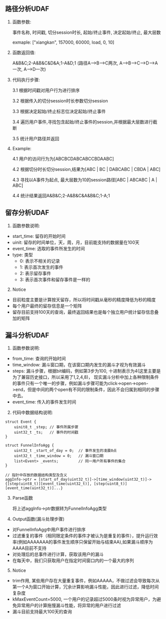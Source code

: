 ## 路径分析UDAF
1. 函数参数:

   事件名称, 时间戳, 切分session时长, 起始/终止事件, 决定起始/终止, 最大层数

   exmaple: ["xiangkan", 157000, 60000, load, 0, 10]
            
2. 函数返回值:

    A&B&C;2-A&B&C&D&A;1-A&D;1 (路径A-->B-->C两次, A-->B-->C-->D-->A一次, A-->D一次)

3. 代码执行步骤:
    
    3.1 根据时间戳对用户行为进行排序
    
    3.2 根据传入的切分session时长参数切分session
    
    3.3 根据决定起始/终止标志位决定起始/终止事件
    
    3.4 遍历用户事件,寻找包含起始/终止事件的session,并根据最大层数进行截断
    
    3.5 统计用户路径并返回
    
4. Example:
    
    4.1 用户的访问行为为[ABCBCDABCABCCBDAABC]
    
    4.2 根据切分时长切分session,结果为[ABC | BC | DABCABC | CBDA | ABC]
    
    4.3 寻找以A事件为起点, 最大层数为10的session路径[ABC | ABCABC | A | ABC]
    
    4.4 统计结果返回A&B&C;2-A&B&C&A&B&C;1-A;1

## 留存分析UDAF
1. 函数参数说明:
 - start_time: 留存的开始时间 
 - uinit: 留存的时间单位，天，周，月，目前能支持的数据量在100天
 - event_time: 选取的事件所发生的时间
 - type: 类型
   - 0: 表示不相关的记录
   - 1: 表示首次发生的事件
   - 2: 表示留存事件
   - 3: 表示首次事件和留存事件是一样的
 
2. Notice
 - 目前粒度主要是计算按天留存，所以将时间戳从毫秒的精度降低为秒的精度
 - 每个用户最终的留存信息是一个矩阵
 - 留存目前支持100天的查询，最终返回结果也是每个独立用户统计留存信息叠加的矩阵
 
## 漏斗分析UDAF
1. 函数参数说明:
 - from_time: 查询的开始时间
 - time_window: 漏斗窗口期，在该窗口期内发生的漏斗才视为有效漏斗
 - steps: 漏斗步骤，根据bit编码，例如第3步为100, 十进制表示为4(这里主要是为了兼容历史接口，所以采用了1,2,4,8)， 现实漏斗分析中加上各种限制条件的事件只有一个唯一的步骤，例如漏斗步骤可能为click->open->open->end，但是中间的两个open有不同的限制条件，因此不会归属到相同的步骤中去。
 - event_time: 传入的事件发生时间

2. 代码中数据结构说明:

```
struct Event {
    uinit8_t _step; // 事件所属步骤
    uint32_t _ts;   // 事件的时间戳
}

struct FunnelInfoAgg {
    uint32_t _start_of_day = 0;  // 事件发生的凌晨0点
    uint32_t _time_window = 0;   // 漏斗窗口期
    list<Event> _events;         // 同一用户所有事件的集合
}

// 指针中存放的数据结构类型及含义
aggInfo->ptr = [start_of_day(uint32_t)]->[time_window(uint32_t)]->{[step(uint8_t)][event_time(uint32_t)], [step(uint8_t)][event_time(uint32_t)]...}
```

3. Parse函数

    将上述aggInfo->ptr数据转为FunnelInfoAgg类型

4. Output函数(漏斗处理步骤)
 - 对FunnelInfoAgg中用户事件进行排序
 - 过滤重复的事件（相同限定条件的事件才被认为是重复的事件），提升运行效率(例如AAAAAAA的事件发生顺序只保留开始与结束AA),如果漏斗顺序为AAAA目前不支持
 - 对处理后的总事件进行计算，获取该用户的漏斗
 - 在每天中，我们只获取用户在指定时间窗口内的一个最大的序列

5. Notice
 - trim作用, 某些用户存在大量重复事件，例如AAAAA，不做过滤会导致每次从第一个A为窗口开始计算，冗余计算影响漏斗性能，因此进行过滤，降低时间复杂度
 - kMaxEventCount=5000, 一个用户的记录超过5000条时视为异常用户，为避免异常用户的计算拖慢漏斗性能，将异常的用户进行过滤
 - 漏斗目前支持最大100天的查询
